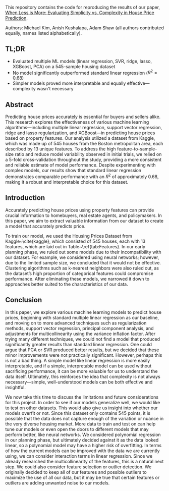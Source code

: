 This repository contains the code for reproducing the results of our paper, [When Less is More: Evaluating Simplicity vs. Complexity in House Price Prediction](House%20Prices%20Paper.pdf').

Authors: Michael Kim, Anish Kushalapa, Adam Shaw (all authors contributed equally, names listed alphabetically).

## TL;DR

- Evaluated multiple ML models (linear regression, SVR, ridge, lasso, XGBoost, PCA) on a 545-sample housing dataset
- No model significantly outperformed standard linear regression ($R^2 = 0.68$)
- Simpler models proved more interpretable and equally effective—complexity wasn't necessary

## Abstract

Predicting house prices accurately is essential for buyers and sellers alike. This research explores the effectiveness of various machine learning algorithms—including multiple linear regression, support vector regression, ridge and lasso regularization, and XGBoost—in predicting house prices based on property features. Our analysis utilized a dataset from Kaggle, which was made up of 545 houses from the Boston metropolitan area, each described by 13 unique features. To address the high feature-to-sample-size ratio and reduce model variability observed in initial trials, we relied on a 5-fold cross-validation throughout the study, providing a more consistent and reliable estimate of model performance. Despite experimenting with complex models, our results show that standard linear regression demonstrates comparable performance with an $R^2$ of approximately 0.68, making it a robust and interpretable choice for this dataset.

## Introduction

Accurately predicting house prices using property features can provide crucial information to homebuyers, real estate agents, and policymakers. In this paper, we aim to extract valuable information from our dataset to create a model that accurately predicts price.

To train our model, we used the Housing Prices Dataset from Kaggle~\cite{kaggle}, which consisted of 545 houses, each with 13 features, which are laid out in Table~\ref{tab:Features}. In our early planning phase, we ruled out some models due to their incompatibility with our dataset. For example, we considered using neural networks; however, due to the limited sample size, we concluded that it would not be effective. Clustering algorithms such as k-nearest neighbors were also ruled out, as the dataset’s high proportion of categorical features could compromise performance. After eliminating these models, we narrowed it down to approaches better suited to the characteristics of our data.

## Conclusion

In this paper, we explore various machine learning models to predict house prices, beginning with standard multiple linear regression as our baseline, and moving on to more advanced techniques such as regularization methods, support vector regression, principal component analysis, and adjustments for multicollinearity using the variance inflation factor. After trying many different techniques, we could not find a model that produced significantly greater results than standard linear regression. One could argue that PCA or SVR produced better results, but we decided that these minor improvements were not practically significant. However, perhaps this is not a bad thing. A simple model like linear regression is more easily interpretable, and if a simple, interpretable model can be used without sacrificing performance, it can be more valuable for us to understand the data itself. Ultimately, this reinforces the idea that complexity is not always necessary—simple, well-understood models can be both effective and insightful.

We now take this time to discuss the limitations and future considerations for this project. In order to see if our models generalize well, we would like to test on other datasets. This would also give us insight into whether our models overfit or not. Since this dataset only contains 545 points, it is possible that the data does not capture enough of the variation or nuance in the very diverse housing market. More data to train and test on can help tune our models or even open the doors to different models that may perform better, like neural networks. We considered polynomial regression in our planning phase, but ultimately decided against it as the data looked linear, so a polynomial model may have a higher risk of overfitting. In terms of how the current models can be improved with the data we are currently using, we can consider interaction terms in linear regression. Since we already researched the multicollinearity of the features, this is a natural next step. We could also consider feature selection or outlier detection. We originally decided to keep all of our features and possible outliers to maximize the use of all our data, but it may be true that certain features or outliers are adding unwanted noise to our models.
